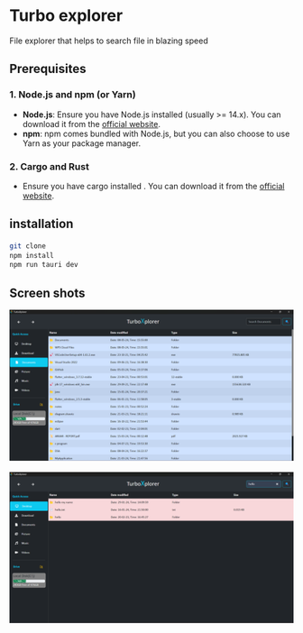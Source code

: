 # Turbo explorer
File explorer that helps to search file in blazing speed

## Prerequisites
### 1. Node.js and npm (or Yarn)

- **Node.js**: Ensure you have Node.js installed (usually >= 14.x). You can download it from the [official website](https://nodejs.org/).
- **npm**: npm comes bundled with Node.js, but you can also choose to use Yarn as your package manager.

### 2. Cargo and Rust

 - Ensure you have cargo installed . You can download it from the [official website](https://www.rust-lang.org/tools/install).

## installation
```sh
git clone
npm install
npm run tauri dev
```
## Screen shots
![image 1](https://github.com/Anvarkangadiyil/file-explorer-rust/blob/main/screenshots/Screenshot%202024-05-09%20200255.png)
<br><br>
![image 2](https://github.com/Anvarkangadiyil/file-explorer-rust/blob/main/screenshots/Screenshot%202024-05-09%20200315.png)
